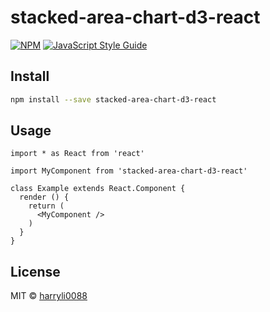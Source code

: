 # stacked-area-chart-d3-react

> 

[![NPM](https://img.shields.io/npm/v/stacked-area-chart-d3-react.svg)](https://www.npmjs.com/package/stacked-area-chart-d3-react) [![JavaScript Style Guide](https://img.shields.io/badge/code_style-standard-brightgreen.svg)](https://standardjs.com)

## Install

```bash
npm install --save stacked-area-chart-d3-react
```

## Usage

```tsx
import * as React from 'react'

import MyComponent from 'stacked-area-chart-d3-react'

class Example extends React.Component {
  render () {
    return (
      <MyComponent />
    )
  }
}
```

## License

MIT © [harryli0088](https://github.com/harryli0088)
